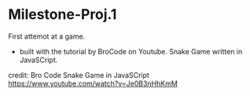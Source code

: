 # Milestone-Proj.1

First attemot at a game.

- built with the tutorial by BroCode on Youtube.
Snake Game written in JavaSCript.

credit: Bro Code Snake Game in JavaSCript https://www.youtube.com/watch?v=Je0B3nHhKmM


